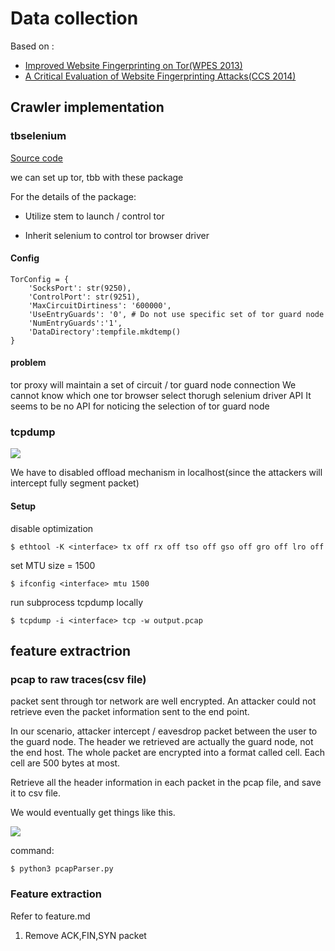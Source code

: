 # Data collection

Based on : 
- [Improved Website Fingerprinting on Tor(WPES 2013)](https://drive.google.com/open?id=1NdSn-r8jD3IBJuMOa-gZtWm0ftHVDLXl)
- [A Critical Evaluation of Website Fingerprinting Attacks(CCS 2014)](https://drive.google.com/open?id=1yz4pwJ_eD4OkfK4d459VgN1wwYjS5pqX)

## Crawler implementation

### tbselenium

[Source code](https://github.com/webfp/tor-browser-selenium)

we can set up tor, tbb with these package

For the details of the package:

- Utilize stem to launch / control tor

- Inherit selenium to control tor browser driver

#### Config

```lang=c
TorConfig = {
	'SocksPort': str(9250),
	'ControlPort': str(9251),
	'MaxCircuitDirtiness': '600000',
	'UseEntryGuards': '0', # Do not use specific set of tor guard node
	'NumEntryGuards':'1',
	'DataDirectory':tempfile.mkdtemp()
}

```

#### problem

tor proxy will maintain a set of circuit / tor guard node connection
We cannot know which one tor browser select thorugh selenium driver API
It seems to be no API for noticing the selection of tor guard node


### tcpdump

![](https://i.imgur.com/VHK8kC1.png)

We have to disabled offload mechanism in localhost(since the attackers will intercept fully segment packet)

#### Setup

disable optimization

```
$ ethtool -K <interface> tx off rx off tso off gso off gro off lro off
```

set MTU size = 1500

```
$ ifconfig <interface> mtu 1500
```

run subprocess tcpdump locally

```
$ tcpdump -i <interface> tcp -w output.pcap
```

## feature extractrion

### pcap to raw traces(csv file)

packet sent through tor network are well encrypted. An attacker could not retrieve even the packet information sent to the end point.

In our scenario, attacker intercept / eavesdrop packet between the user to the guard node. The header we retrieved are actually the guard node, not the end host. The whole packet are encrypted into a format called cell. Each cell are 500 bytes at most.

Retrieve all the header information in each packet in the pcap file, and save it to csv file.

We would eventually get things like this.

![](https://i.imgur.com/hZbD81n.png)

command:

```
$ python3 pcapParser.py
```

### Feature extraction

Refer to feature.md

1. Remove ACK,FIN,SYN packet
